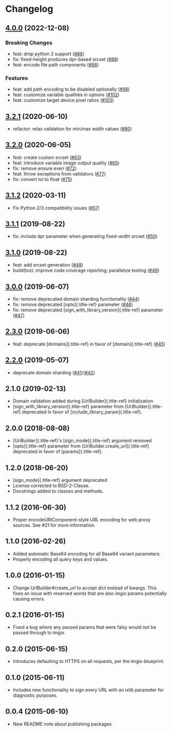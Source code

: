 # Changelog

## [4.0.0](https://github.com/imgix/imgix-python/compare/3.2.1...4.0.0) (2022-12-08)

### Breaking Changes

- feat: drop python 2 support ([#88](https://github.com/imgix/imgix-python/pull/88))
- fix: fixed-height produces dpr-based srcset ([#88](https://github.com/imgix/imgix-python/pull/88))
- feat: encode file path components ([#88](https://github.com/imgix/imgix-python/pull/88))

### Features

- feat: add path encoding to be disabled optionally ([#98](https://github.com/imgix/imgix-python/pull/98))
- feat: customize variable qualities in options ([#102](https://github.com/imgix/imgix-python/pull/102))
- feat: customize target device pixel ratios ([#103](https://github.com/imgix/imgix-python/pull/103))

## [3.2.1](https://github.com/imgix/imgix-python/compare/3.2.0...3.2.1) (2020-06-10)

- refactor: relax validation for min/max width values ([#80](https://github.com/imgix/imgix-python/pull/80))

## [3.2.0](https://github.com/imgix/imgix-python/compare/3.1.2...3.2.0) (2020-06-05)

- feat: create custom srcset ([#63](https://github.com/imgix/imgix-python/pull/63))
- feat: introduce variable image output quality ([#65](https://github.com/imgix/imgix-python/pull/65))
- fix: remove ensure even ([#72](https://github.com/imgix/imgix-python/pull/72))
- feat: throw exceptions from validators ([#77](https://github.com/imgix/imgix-python/pull/77))
- fix: convert tol to float ([#75](https://github.com/imgix/imgix-python/pull/75))

## [3.1.2](https://github.com/imgix/imgix-python/compare/3.1.1...3.1.2) (2020-03-11)

- Fix Python 2/3 compatibility issues
  ([\#57](https://github.com/imgix/imgix-python/pull/57))

## [3.1.1](https://github.com/imgix/imgix-python/compare/3.1.0...3.1.1) (2019-08-22)

- fix: include dpr parameter when generating fixed-width srcset
  ([\#50](https://github.com/imgix/imgix-python/pull/50))

## [3.1.0](https://github.com/imgix/imgix-python/compare/3.0.0...3.1.0) (2019-08-22)

- feat: add srcset generation
  ([\#48](https://github.com/imgix/imgix-python/pull/48))
- build(tox): improve code coverage reporting; parallelize testing
  ([\#49](https://github.com/imgix/imgix-python/pull/49))

## [3.0.0](https://github.com/imgix/imgix-python/compare/2.3.0...3.0.0) (2019-06-07)

- fix: remove deprecated domain sharding functionality
  ([\#44](https://github.com/imgix/imgix-python/pull/44))
- fix: remove deprecated [opts]{.title-ref} parameter
  ([\#46](https://github.com/imgix/imgix-python/pull/46))
- fix: remove deprecated [sign\_with\_library\_version]{.title-ref}
  parameter ([\#47](https://github.com/imgix/imgix-python/pull/47))

## [2.3.0](https://github.com/imgix/imgix-python/compare/2.2.0...2.3.0) (2019-06-06)

- feat: deprecate [domains]{.title-ref} in favor of
  [domain]{.title-ref}
  ([\#45](https://github.com/imgix/imgix-python/pull/45))

## [2.2.0](https://github.com/imgix/imgix-python/compare/2.1.0...2.2.0) (2019-05-07)

- deprecate domain sharding
  ([\#41](https://github.com/imgix/imgix-python/pull/41))([\#42](https://github.com/imgix/imgix-python/pull/42))

## 2.1.0 (2019-02-13)

- Domain validation added during [UrlBuilder]{.title-ref}
  initialization
- [sign\_with\_library\_version]{.title-ref} parameter from
  [UrlBuilder]{.title-ref} deprecated in favor of
  [include\_library\_param]{.title-ref}.

## 2.0.0 (2018-08-08)

- [UrlBuilder]{.title-ref}\'s [sign\_mode]{.title-ref} argument
  removed
- [opts]{.title-ref} parameter from
  [UrlBuilder.create\_url]{.title-ref} deprecated in favor of
  [params]{.title-ref}.

## 1.2.0 (2018-06-20)

- [sign\_mode]{.title-ref} argument deprecated
- License corrected to BSD-2-Clause.
- Docstrings added to classes and methods.

## 1.1.2 (2016-06-30)

- Proper encodeURIComponent-style URL encoding for web proxy sources.
  See \#21 for more information.

## 1.1.0 (2016-02-26)

- Added automatic Base64 encoding for all Base64 variant parameters.
- Properly encoding all query keys and values.

## 1.0.0 (2016-01-15)

- Change UrlBuilder\#create_url to accept dict instead of kwargs.
  This fixes an issue with reserved words that are also imgix params
  potentially causing errors.

## 0.2.1 (2016-01-15)

- Fixed a bug where any passed params that were falsy would not be
  passed through to imgix.

## 0.2.0 (2015-06-15)

- Introduces defaulting to HTTPS on all requests, per the
  imgix-blueprint.

## 0.1.0 (2015-06-11)

- Includes new functionality to sign every URL with an ixlib parameter
  for diagnostic purposes.

## 0.0.4 (2015-06-10)

- New README note about publishing packages
